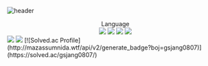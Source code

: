 ![header](https://capsule-render.vercel.app/api?type=shark&color=0:C4ECFF,100:00ABFF&height=300&section=header&text=EunYoung&fontSize=90&fontColor=FFFFFF)


<div align="center">
	Language<br>
	<img src="https://img.shields.io/badge/Java-007396?style=flat&logo=Java&logoColor=white" />
	<img src="https://img.shields.io/badge/Python-3776AB?style=flat&logo=Python&logoColor=white" />
	<img src="https://img.shields.io/badge/HTML5-E34F26?style=flat&logo=HTML5&logoColor=white" />
	<img src="https://img.shields.io/badge/CSS3-1572B6?style=flat&logo=CSS3&logoColor=white" />
</div>

<img src="https://github-readme-stats.vercel.app/api/top-langs/?username=6loss0m&layout=compact">
<img src="https://github-readme-stats.vercel.app/api?username=6loss0m&show_icons=true">
[![Solved.ac Profile](http://mazassumnida.wtf/api/v2/generate_badge?boj=gsjang0807)](https://solved.ac/gsjang0807/)

